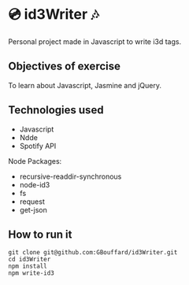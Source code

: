 :cd: id3Writer :notes:
=================

Personal project made in Javascript to write i3d tags.

Objectives of exercise
----
To learn about Javascript, Jasmine and jQuery.

Technologies used
----
- Javascript
- Ndde
- Spotify API

Node Packages:
- recursive-readdir-synchronous
- node-id3
- fs
- request
- get-json

How to run it
----
```
git clone git@github.com:GBouffard/id3Writer.git
cd id3Writer
npm install
npm write-id3
```